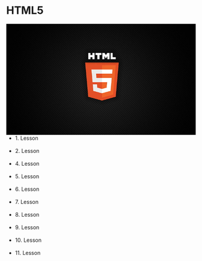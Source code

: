 # HTML5

<img src="https://github.com/Murathansolmaz1/HTML5/blob/main/HTML5/html5.jpg" align="left"></img><br>


<ul>
  <li><a href="https://github.com/Murathansolmaz1/HTML5/blob/main/HTML5/1-lesson.html"></a> 1. Lesson </li><br>
  <li><a href="https://github.com/Murathansolmaz1/HTML5/blob/main/HTML5/2-lesson.html"></a> 2. Lesson </li><br>
  <li><a href="https://github.com/Murathansolmaz1/HTML5/blob/main/HTML5/4-lesson-div-span.html"></a> 4. Lesson </li><br>
  <li><a href="https://github.com/Murathansolmaz1/HTML5/blob/main/HTML5/5-lesson-table.html"></a> 5. Lesson </li><br>
  <li><a href="https://github.com/Murathansolmaz1/HTML5/blob/main/HTML5/6-lesson-html5.html"></a> 6. Lesson </li><br>
  <li><a href="https://github.com/Murathansolmaz1/HTML5/blob/main/HTML5/7-lesson-video.html"></a> 7. Lesson </li><br>
  <li><a href="https://github.com/Murathansolmaz1/HTML5/blob/main/HTML5/8-lesson-audio.html"></a> 8. Lesson </li><br>
  <li><a href="https://github.com/Murathansolmaz1/HTML5/blob/main/HTML5/9-lesson-object.html"></a> 9. Lesson </li><br>
  <li><a href="https://github.com/Murathansolmaz1/HTML5/blob/main/HTML5/10-lesson-form.html"></a> 10. Lesson </li><br>
  <li><a href="https://github.com/Murathansolmaz1/HTML5/blob/main/HTML5/11-lesson-form-genel-etiketleri.html"></a> 11. Lesson </li><br>
</ul>
    
  
